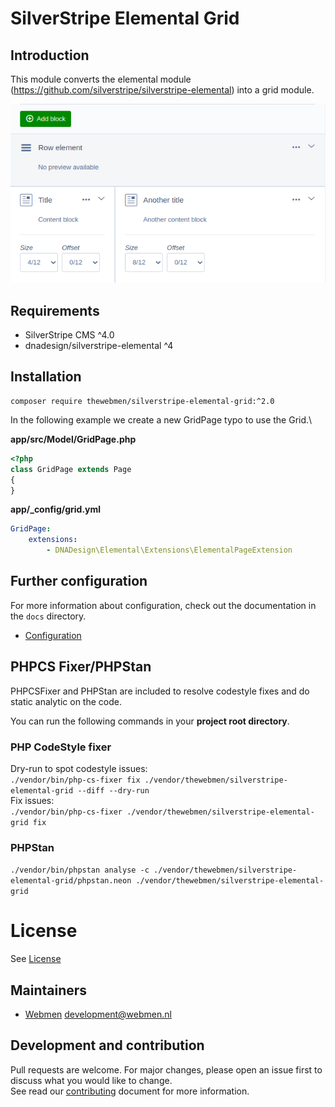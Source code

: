 # SilverStripe Elemental Grid

## Introduction

This module converts the elemental module (https://github.com/silverstripe/silverstripe-elemental) into a grid module.

![Overview](docs/images/screen01.png)

## Requirements

* SilverStripe CMS ^4.0
* dnadesign/silverstripe-elemental ^4

## Installation
```
composer require thewebmen/silverstripe-elemental-grid:^2.0
```

In the following example we create a new GridPage typo to use the Grid.\

**app/src/Model/GridPage.php**
```php
<?php
class GridPage extends Page
{
}
```
**app/_config/grid.yml**
```yaml
GridPage:
    extensions:
        - DNADesign\Elemental\Extensions\ElementalPageExtension
```

## Further configuration
For more information about configuration, check out the documentation in the `docs` directory.

* [Configuration](docs/configuration.md)

## PHPCS Fixer/PHPStan
PHPCSFixer and PHPStan are included to resolve codestyle fixes and do static analytic on the code.

You can run the following commands in your **project root directory**.

### PHP CodeStyle fixer
Dry-run to spot codestyle issues:\
`./vendor/bin/php-cs-fixer fix ./vendor/thewebmen/silverstripe-elemental-grid --diff --dry-run`\
Fix issues:\
`./vendor/bin/php-cs-fixer ./vendor/thewebmen/silverstripe-elemental-grid fix`

### PHPStan
`./vendor/bin/phpstan analyse -c ./vendor/thewebmen/silverstripe-elemental-grid/phpstan.neon ./vendor/thewebmen/silverstripe-elemental-grid`

# License
See [License](LICENSE)

## Maintainers
* [Webmen](https://www.webmen.nl/) <development@webmen.nl>

## Development and contribution
Pull requests are welcome. For major changes, please open an issue first to discuss what you would like to change.\
See read our [contributing](CONTRIBUTING.md) document for more information.
